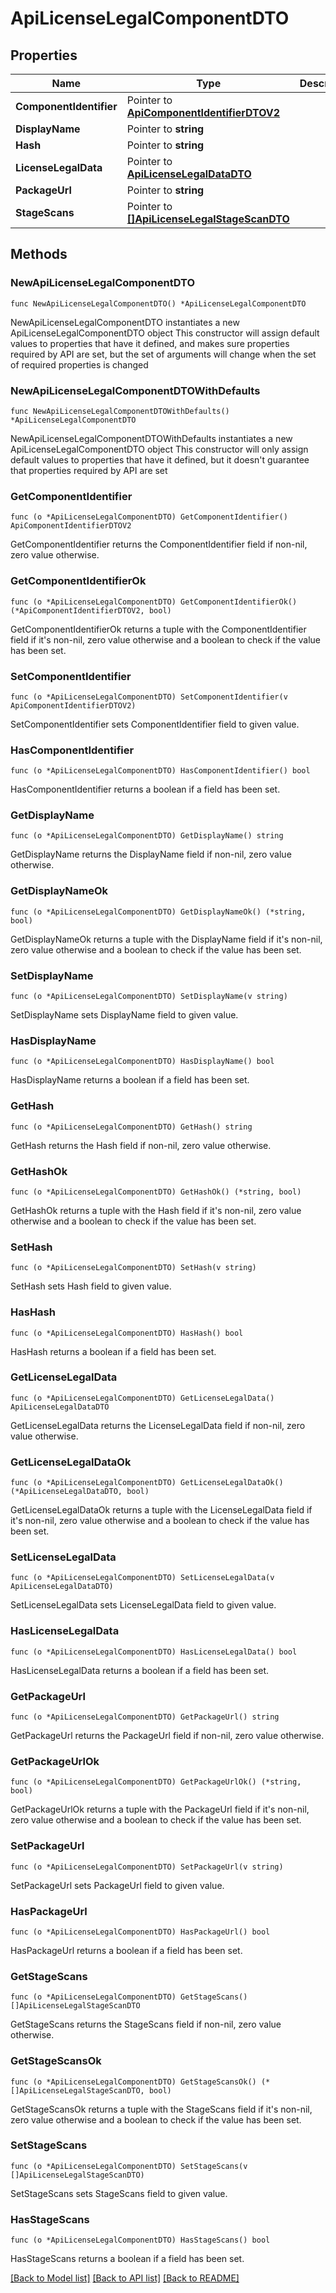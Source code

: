 # ApiLicenseLegalComponentDTO

## Properties

Name | Type | Description | Notes
------------ | ------------- | ------------- | -------------
**ComponentIdentifier** | Pointer to [**ApiComponentIdentifierDTOV2**](ApiComponentIdentifierDTOV2.md) |  | [optional] 
**DisplayName** | Pointer to **string** |  | [optional] 
**Hash** | Pointer to **string** |  | [optional] 
**LicenseLegalData** | Pointer to [**ApiLicenseLegalDataDTO**](ApiLicenseLegalDataDTO.md) |  | [optional] 
**PackageUrl** | Pointer to **string** |  | [optional] 
**StageScans** | Pointer to [**[]ApiLicenseLegalStageScanDTO**](ApiLicenseLegalStageScanDTO.md) |  | [optional] 

## Methods

### NewApiLicenseLegalComponentDTO

`func NewApiLicenseLegalComponentDTO() *ApiLicenseLegalComponentDTO`

NewApiLicenseLegalComponentDTO instantiates a new ApiLicenseLegalComponentDTO object
This constructor will assign default values to properties that have it defined,
and makes sure properties required by API are set, but the set of arguments
will change when the set of required properties is changed

### NewApiLicenseLegalComponentDTOWithDefaults

`func NewApiLicenseLegalComponentDTOWithDefaults() *ApiLicenseLegalComponentDTO`

NewApiLicenseLegalComponentDTOWithDefaults instantiates a new ApiLicenseLegalComponentDTO object
This constructor will only assign default values to properties that have it defined,
but it doesn't guarantee that properties required by API are set

### GetComponentIdentifier

`func (o *ApiLicenseLegalComponentDTO) GetComponentIdentifier() ApiComponentIdentifierDTOV2`

GetComponentIdentifier returns the ComponentIdentifier field if non-nil, zero value otherwise.

### GetComponentIdentifierOk

`func (o *ApiLicenseLegalComponentDTO) GetComponentIdentifierOk() (*ApiComponentIdentifierDTOV2, bool)`

GetComponentIdentifierOk returns a tuple with the ComponentIdentifier field if it's non-nil, zero value otherwise
and a boolean to check if the value has been set.

### SetComponentIdentifier

`func (o *ApiLicenseLegalComponentDTO) SetComponentIdentifier(v ApiComponentIdentifierDTOV2)`

SetComponentIdentifier sets ComponentIdentifier field to given value.

### HasComponentIdentifier

`func (o *ApiLicenseLegalComponentDTO) HasComponentIdentifier() bool`

HasComponentIdentifier returns a boolean if a field has been set.

### GetDisplayName

`func (o *ApiLicenseLegalComponentDTO) GetDisplayName() string`

GetDisplayName returns the DisplayName field if non-nil, zero value otherwise.

### GetDisplayNameOk

`func (o *ApiLicenseLegalComponentDTO) GetDisplayNameOk() (*string, bool)`

GetDisplayNameOk returns a tuple with the DisplayName field if it's non-nil, zero value otherwise
and a boolean to check if the value has been set.

### SetDisplayName

`func (o *ApiLicenseLegalComponentDTO) SetDisplayName(v string)`

SetDisplayName sets DisplayName field to given value.

### HasDisplayName

`func (o *ApiLicenseLegalComponentDTO) HasDisplayName() bool`

HasDisplayName returns a boolean if a field has been set.

### GetHash

`func (o *ApiLicenseLegalComponentDTO) GetHash() string`

GetHash returns the Hash field if non-nil, zero value otherwise.

### GetHashOk

`func (o *ApiLicenseLegalComponentDTO) GetHashOk() (*string, bool)`

GetHashOk returns a tuple with the Hash field if it's non-nil, zero value otherwise
and a boolean to check if the value has been set.

### SetHash

`func (o *ApiLicenseLegalComponentDTO) SetHash(v string)`

SetHash sets Hash field to given value.

### HasHash

`func (o *ApiLicenseLegalComponentDTO) HasHash() bool`

HasHash returns a boolean if a field has been set.

### GetLicenseLegalData

`func (o *ApiLicenseLegalComponentDTO) GetLicenseLegalData() ApiLicenseLegalDataDTO`

GetLicenseLegalData returns the LicenseLegalData field if non-nil, zero value otherwise.

### GetLicenseLegalDataOk

`func (o *ApiLicenseLegalComponentDTO) GetLicenseLegalDataOk() (*ApiLicenseLegalDataDTO, bool)`

GetLicenseLegalDataOk returns a tuple with the LicenseLegalData field if it's non-nil, zero value otherwise
and a boolean to check if the value has been set.

### SetLicenseLegalData

`func (o *ApiLicenseLegalComponentDTO) SetLicenseLegalData(v ApiLicenseLegalDataDTO)`

SetLicenseLegalData sets LicenseLegalData field to given value.

### HasLicenseLegalData

`func (o *ApiLicenseLegalComponentDTO) HasLicenseLegalData() bool`

HasLicenseLegalData returns a boolean if a field has been set.

### GetPackageUrl

`func (o *ApiLicenseLegalComponentDTO) GetPackageUrl() string`

GetPackageUrl returns the PackageUrl field if non-nil, zero value otherwise.

### GetPackageUrlOk

`func (o *ApiLicenseLegalComponentDTO) GetPackageUrlOk() (*string, bool)`

GetPackageUrlOk returns a tuple with the PackageUrl field if it's non-nil, zero value otherwise
and a boolean to check if the value has been set.

### SetPackageUrl

`func (o *ApiLicenseLegalComponentDTO) SetPackageUrl(v string)`

SetPackageUrl sets PackageUrl field to given value.

### HasPackageUrl

`func (o *ApiLicenseLegalComponentDTO) HasPackageUrl() bool`

HasPackageUrl returns a boolean if a field has been set.

### GetStageScans

`func (o *ApiLicenseLegalComponentDTO) GetStageScans() []ApiLicenseLegalStageScanDTO`

GetStageScans returns the StageScans field if non-nil, zero value otherwise.

### GetStageScansOk

`func (o *ApiLicenseLegalComponentDTO) GetStageScansOk() (*[]ApiLicenseLegalStageScanDTO, bool)`

GetStageScansOk returns a tuple with the StageScans field if it's non-nil, zero value otherwise
and a boolean to check if the value has been set.

### SetStageScans

`func (o *ApiLicenseLegalComponentDTO) SetStageScans(v []ApiLicenseLegalStageScanDTO)`

SetStageScans sets StageScans field to given value.

### HasStageScans

`func (o *ApiLicenseLegalComponentDTO) HasStageScans() bool`

HasStageScans returns a boolean if a field has been set.


[[Back to Model list]](../README.md#documentation-for-models) [[Back to API list]](../README.md#documentation-for-api-endpoints) [[Back to README]](../README.md)


